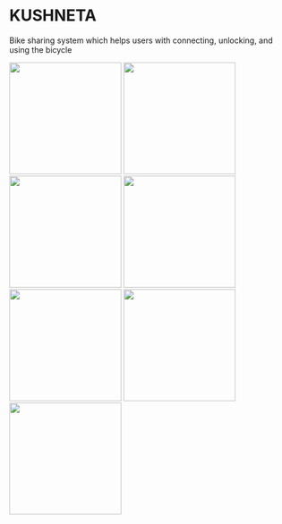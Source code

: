 # KUSHNETA

Bike sharing system which helps users with connecting, unlocking, and using the bicycle

<img src="https://github.com/yosephyonas/Bike-Sharing-app/assets/101545038/a07024ff-0d70-49ef-9e5a-2a39010b8695" width="200">
<img src="https://github.com/yosephyonas/Bike-Sharing-app/assets/101545038/289e8c42-3fa5-4657-b19f-bc3b99e8a5d5" width="200">
<img src="https://github.com/yosephyonas/Bike-Sharing-app/assets/101545038/af202eb2-4436-4f0d-b5f5-d1a8de0f40db" width="200">
<img src="https://github.com/yosephyonas/Bike-Sharing-app/assets/101545038/b6d0fcb4-e8bb-4302-8056-928a23138e8f" width="200">
<img src="https://github.com/yosephyonas/Bike-Sharing-app/assets/101545038/e88fc6ae-52ef-4c69-a429-941c4837c50c" width="200">
<img src="https://github.com/yosephyonas/Bike-Sharing-app/assets/101545038/fa33f3b1-aaf3-41b2-82ad-5865b7ba3bcb" width="200">
<img src="https://github.com/yosephyonas/Bike-Sharing-app/assets/101545038/035c4cea-0c2b-476e-8145-32c7a502de2d" width="200">
